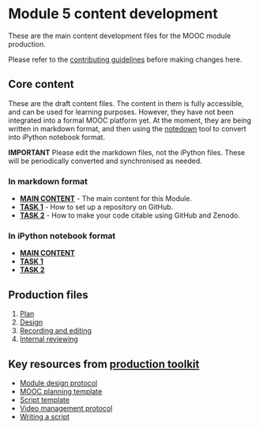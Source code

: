# Module 5 content development

These are the main content development files for the MOOC module production.

Please refer to the [contributing guidelines](https://github.com/OpenScienceMOOC/Module-5-Open-Research-Software-and-Open-Source/blob/master/CONTRIBUTING.md) before making changes here.

## Core content

These are the draft content files. The content in them is fully accessible, and can be used for learning purposes. However, they have not been integrated into a formal MOOC platform yet. At the moment, they are being written in markdown format, and then using the [notedown](https://github.com/aaren/notedown) tool to convert into iPython notebook format.

**IMPORTANT** Please edit the markdown files, not the iPython files. These will be periodically converted and synchronised as needed.

### In markdown format

- [**MAIN CONTENT**](MAIN.md) - The main content for this Module.
- [**TASK 1**](Task_1.md) - How to set up a repository on GitHub.
- [**TASK 2**](Task_2.md) - How to make your code citable using GitHub and Zenodo.

### In iPython notebook format

- [**MAIN CONTENT**](MAIN.ipynb)
- [**TASK 1**](Task_1.ipynb)
- [**TASK 2**](Task_2.ipynb)

## Production files

1. [Plan](01-plan.md) 
1. [Design](02-design.md)
1. [Recording and editing](03-recording.md)
1. [Internal reviewing](04-quizzes.md)


## Key resources from [production toolkit](https://github.com/OpenScienceMOOC/Module-5-Open-Research-Software-and-Open-Source/tree/master/production_toolkit)

- [Module design protocol](https://github.com/OpenScienceMOOC/Module-5-Open-Research-Software-and-Open-Source/blob/master/production_toolkit/MODULE_DESIGN_PROTOCOL.md)
- [MOOC planning template](https://github.com/OpenScienceMOOC/Module-5-Open-Research-Software-and-Open-Source/blob/master/production_toolkit/MOOC_planning_template.md)
- [Script template](https://github.com/OpenScienceMOOC/Module-5-Open-Research-Software-and-Open-Source/blob/master/production_toolkit/Script_template.md)
- [Video management protocol](https://github.com/OpenScienceMOOC/Module-5-Open-Research-Software-and-Open-Source/blob/master/production_toolkit/Video_management_protocol.md)
- [Writing a script](https://github.com/OpenScienceMOOC/Module-5-Open-Research-Software-and-Open-Source/blob/master/production_toolkit/Writing_a_script.md)